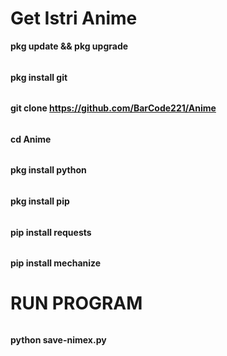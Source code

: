 # Get Istri Anime
**pkg update && pkg upgrade**
######
**pkg install git**
######
**git clone https://github.com/BarCode221/Anime**
######
**cd Anime**
######
**pkg install python**
######
**pkg install pip**
######
**pip install requests**
######
**pip install mechanize**
# RUN PROGRAM
######
**python save-nimex.py**
